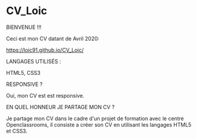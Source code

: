 # CV_Loic

BIENVENUE !!!

Ceci est mon CV  datant de Avril 2020: 

https://loic91.github.io/CV_Loic/

LANGAGES UTILISÉS :

HTML5, CSS3

RESPONSIVE ?

Oui, mon CV est est responsive.

EN QUEL HONNEUR JE PARTAGE MON CV ?

Je partage mon CV dans le cadre d'un projet de formation avec le centre Openclassrooms, il consiste a créer son CV en utilisant les langages HTML5 et CSS3.
